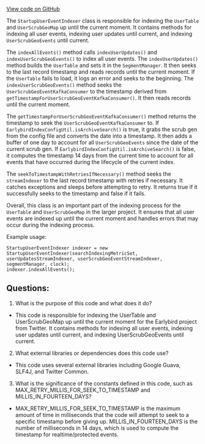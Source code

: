 [View code on GitHub](https://github.com/misbahsy/the-algorithm/src/java/com/twitter/search/earlybird/partition/StartupUserEventIndexer.java)

The `StartupUserEventIndexer` class is responsible for indexing the `UserTable` and `UserScrubGeoMap` up until the current moment. It contains methods for indexing all user events, indexing user updates until current, and indexing `UserScrubGeoEvents` until current. 

The `indexAllEvents()` method calls `indexUserUpdates()` and `indexUserScrubGeoEvents()` to index all user events. The `indexUserUpdates()` method builds the `UserTable` and sets it in the `SegmentManager`. It then seeks to the last record timestamp and reads records until the current moment. If the `UserTable` fails to load, it logs an error and seeks to the beginning. The `indexUserScrubGeoEvents()` method seeks the `UserScrubGeoEventKafkaConsumer` to the timestamp derived from `getTimestampForUserScrubGeoEventKafkaConsumer()`. It then reads records until the current moment. 

The `getTimestampForUserScrubGeoEventKafkaConsumer()` method returns the timestamp to seek the `UserScrubGeoEventKafkaConsumer` to. If `EarlybirdIndexConfigUtil.isArchiveSearch()` is true, it grabs the scrub gen from the config file and converts the date into a timestamp. It then adds a buffer of one day to account for all `UserScrubGeoEvents` since the date of the current scrub gen. If `EarlybirdIndexConfigUtil.isArchiveSearch()` is false, it computes the timestamp 14 days from the current time to account for all events that have occurred during the lifecycle of the current index. 

The `seekToTimestampWithRetriesIfNecessary()` method seeks the `streamIndexer` to the last record timestamp with retries if necessary. It catches exceptions and sleeps before attempting to retry. It returns true if it successfully seeks to the timestamp and false if it fails. 

Overall, this class is an important part of the indexing process for the `UserTable` and `UserScrubGeoMap` in the larger project. It ensures that all user events are indexed up until the current moment and handles errors that may occur during the indexing process. 

Example usage:
```
StartupUserEventIndexer indexer = new StartupUserEventIndexer(searchIndexingMetricSet, userUpdatesStreamIndexer, userScrubGeoEventStreamIndexer, segmentManager, clock);
indexer.indexAllEvents();
```
## Questions: 
 1. What is the purpose of this code and what does it do?
- This code is responsible for indexing the UserTable and UserScrubGeoMap up until the current moment for the Earlybird project from Twitter. It contains methods for indexing all user events, indexing user updates until current, and indexing UserScrubGeoEvents until current.

2. What external libraries or dependencies does this code use?
- This code uses several external libraries including Google Guava, SLF4J, and Twitter Common.

3. What is the significance of the constants defined in this code, such as MAX_RETRY_MILLIS_FOR_SEEK_TO_TIMESTAMP and MILLIS_IN_FOURTEEN_DAYS?
- MAX_RETRY_MILLIS_FOR_SEEK_TO_TIMESTAMP is the maximum amount of time in milliseconds that the code will attempt to seek to a specific timestamp before giving up. MILLIS_IN_FOURTEEN_DAYS is the number of milliseconds in 14 days, which is used to compute the timestamp for realtime/protected events.
